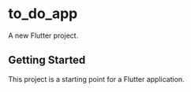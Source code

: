 # to_do_app

A new Flutter project.

## Getting Started

This project is a starting point for a Flutter application.
